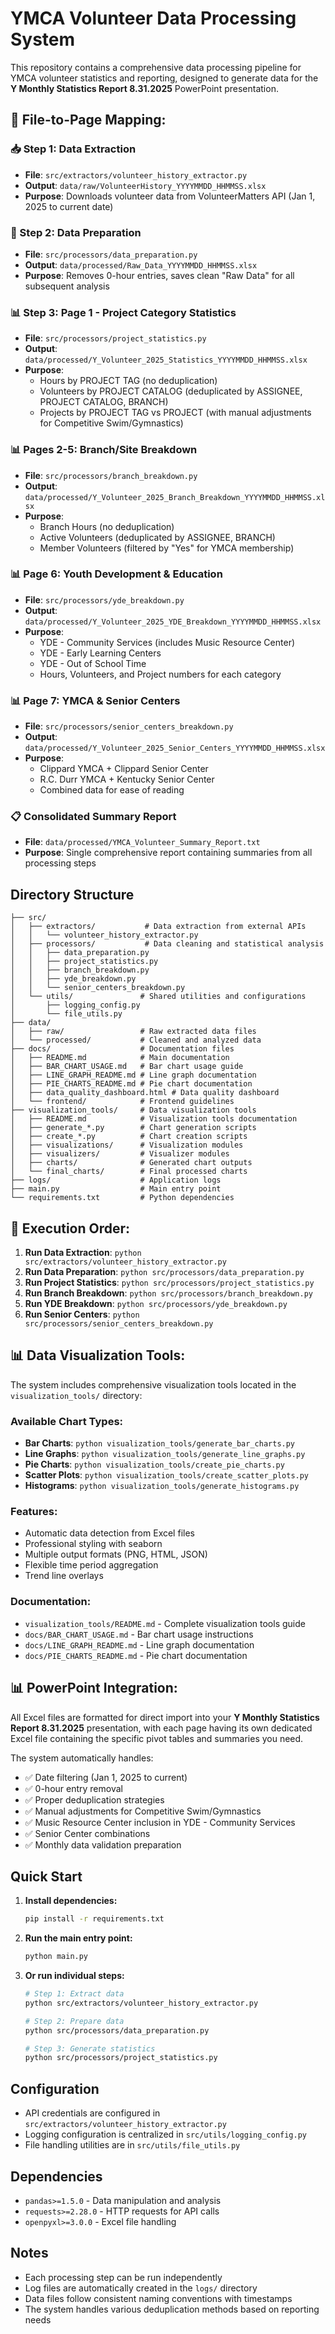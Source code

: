 # YMCA Volunteer Data Processing System

This repository contains a comprehensive data processing pipeline for YMCA volunteer statistics and reporting, designed to generate data for the **Y Monthly Statistics Report 8.31.2025** PowerPoint presentation.

## 📁 **File-to-Page Mapping:**

### **📥 Step 1: Data Extraction**
- **File**: `src/extractors/volunteer_history_extractor.py`
- **Output**: `data/raw/VolunteerHistory_YYYYMMDD_HHMMSS.xlsx`
- **Purpose**: Downloads volunteer data from VolunteerMatters API (Jan 1, 2025 to current date)

### **🧹 Step 2: Data Preparation**
- **File**: `src/processors/data_preparation.py`
- **Output**: `data/processed/Raw_Data_YYYYMMDD_HHMMSS.xlsx`
- **Purpose**: Removes 0-hour entries, saves clean "Raw Data" for all subsequent analysis

### **📊 Step 3: Page 1 - Project Category Statistics**
- **File**: `src/processors/project_statistics.py`
- **Output**: `data/processed/Y_Volunteer_2025_Statistics_YYYYMMDD_HHMMSS.xlsx`
- **Purpose**: 
  - Hours by PROJECT TAG (no deduplication)
  - Volunteers by PROJECT CATALOG (deduplicated by ASSIGNEE, PROJECT CATALOG, BRANCH)
  - Projects by PROJECT TAG vs PROJECT (with manual adjustments for Competitive Swim/Gymnastics)

### **📊 Pages 2-5: Branch/Site Breakdown**
- **File**: `src/processors/branch_breakdown.py`
- **Output**: `data/processed/Y_Volunteer_2025_Branch_Breakdown_YYYYMMDD_HHMMSS.xlsx`
- **Purpose**:
  - Branch Hours (no deduplication)
  - Active Volunteers (deduplicated by ASSIGNEE, BRANCH)
  - Member Volunteers (filtered by "Yes" for YMCA membership)

### **📊 Page 6: Youth Development & Education**
- **File**: `src/processors/yde_breakdown.py`
- **Output**: `data/processed/Y_Volunteer_2025_YDE_Breakdown_YYYYMMDD_HHMMSS.xlsx`
- **Purpose**:
  - YDE - Community Services (includes Music Resource Center)
  - YDE - Early Learning Centers
  - YDE - Out of School Time
  - Hours, Volunteers, and Project numbers for each category

### **📊 Page 7: YMCA & Senior Centers**
- **File**: `src/processors/senior_centers_breakdown.py`
- **Output**: `data/processed/Y_Volunteer_2025_Senior_Centers_YYYYMMDD_HHMMSS.xlsx`
- **Purpose**:
  - Clippard YMCA + Clippard Senior Center
  - R.C. Durr YMCA + Kentucky Senior Center
  - Combined data for ease of reading

### **📋 Consolidated Summary Report**
- **File**: `data/processed/YMCA_Volunteer_Summary_Report.txt`
- **Purpose**: Single comprehensive report containing summaries from all processing steps

## Directory Structure

```
├── src/
│   ├── extractors/           # Data extraction from external APIs
│   │   └── volunteer_history_extractor.py
│   ├── processors/           # Data cleaning and statistical analysis
│   │   ├── data_preparation.py
│   │   ├── project_statistics.py
│   │   ├── branch_breakdown.py
│   │   ├── yde_breakdown.py
│   │   └── senior_centers_breakdown.py
│   └── utils/               # Shared utilities and configurations
│       ├── logging_config.py
│       └── file_utils.py
├── data/
│   ├── raw/                 # Raw extracted data files
│   └── processed/           # Cleaned and analyzed data
├── docs/                    # Documentation files
│   ├── README.md            # Main documentation
│   ├── BAR_CHART_USAGE.md   # Bar chart usage guide
│   ├── LINE_GRAPH_README.md # Line graph documentation
│   ├── PIE_CHARTS_README.md # Pie chart documentation
│   ├── data_quality_dashboard.html # Data quality dashboard
│   └── frontend/            # Frontend guidelines
├── visualization_tools/     # Data visualization tools
│   ├── README.md            # Visualization tools documentation
│   ├── generate_*.py        # Chart generation scripts
│   ├── create_*.py          # Chart creation scripts
│   ├── visualizations/      # Visualization modules
│   ├── visualizers/         # Visualizer modules
│   ├── charts/              # Generated chart outputs
│   └── final_charts/        # Final processed charts
├── logs/                    # Application logs
├── main.py                  # Main entry point
└── requirements.txt         # Python dependencies
```

## 🚀 **Execution Order:**

1. **Run Data Extraction**: `python src/extractors/volunteer_history_extractor.py`
2. **Run Data Preparation**: `python src/processors/data_preparation.py`
3. **Run Project Statistics**: `python src/processors/project_statistics.py`
4. **Run Branch Breakdown**: `python src/processors/branch_breakdown.py`
5. **Run YDE Breakdown**: `python src/processors/yde_breakdown.py`
6. **Run Senior Centers**: `python src/processors/senior_centers_breakdown.py`

## 📊 **Data Visualization Tools:**

The system includes comprehensive visualization tools located in the `visualization_tools/` directory:

### **Available Chart Types:**
- **Bar Charts**: `python visualization_tools/generate_bar_charts.py`
- **Line Graphs**: `python visualization_tools/generate_line_graphs.py`
- **Pie Charts**: `python visualization_tools/create_pie_charts.py`
- **Scatter Plots**: `python visualization_tools/create_scatter_plots.py`
- **Histograms**: `python visualization_tools/generate_histograms.py`

### **Features:**
- Automatic data detection from Excel files
- Professional styling with seaborn
- Multiple output formats (PNG, HTML, JSON)
- Flexible time period aggregation
- Trend line overlays

### **Documentation:**
- `visualization_tools/README.md` - Complete visualization tools guide
- `docs/BAR_CHART_USAGE.md` - Bar chart usage instructions
- `docs/LINE_GRAPH_README.md` - Line graph documentation
- `docs/PIE_CHARTS_README.md` - Pie chart documentation

## 📊 **PowerPoint Integration:**
All Excel files are formatted for direct import into your **Y Monthly Statistics Report 8.31.2025** presentation, with each page having its own dedicated Excel file containing the specific pivot tables and summaries you need.

The system automatically handles:
- ✅ Date filtering (Jan 1, 2025 to current)
- ✅ 0-hour entry removal
- ✅ Proper deduplication strategies
- ✅ Manual adjustments for Competitive Swim/Gymnastics
- ✅ Music Resource Center inclusion in YDE - Community Services
- ✅ Senior Center combinations
- ✅ Monthly data validation preparation

## Quick Start

1. **Install dependencies:**
   ```bash
   pip install -r requirements.txt
   ```

2. **Run the main entry point:**
   ```bash
   python main.py
   ```

3. **Or run individual steps:**
   ```bash
   # Step 1: Extract data
   python src/extractors/volunteer_history_extractor.py
   
   # Step 2: Prepare data
   python src/processors/data_preparation.py
   
   # Step 3: Generate statistics
   python src/processors/project_statistics.py
   ```

## Configuration

- API credentials are configured in `src/extractors/volunteer_history_extractor.py`
- Logging configuration is centralized in `src/utils/logging_config.py`
- File handling utilities are in `src/utils/file_utils.py`

## Dependencies

- `pandas>=1.5.0` - Data manipulation and analysis
- `requests>=2.28.0` - HTTP requests for API calls  
- `openpyxl>=3.0.0` - Excel file handling

## Notes

- Each processing step can be run independently
- Log files are automatically created in the `logs/` directory
- Data files follow consistent naming conventions with timestamps
- The system handles various deduplication methods based on reporting needs